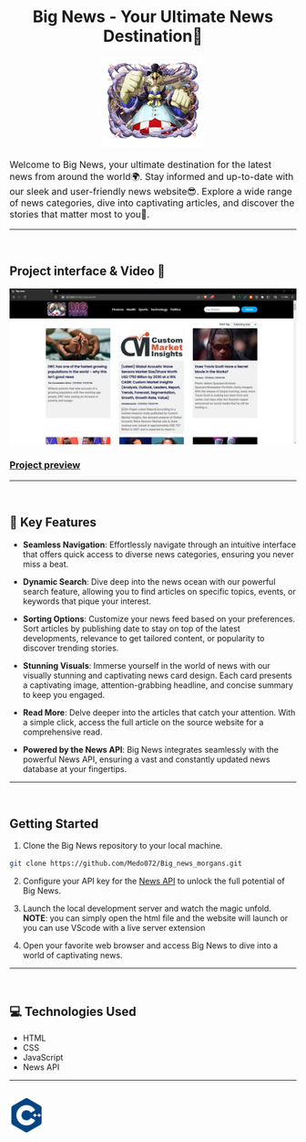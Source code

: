<h1 align="center" id="title">Big News - Your Ultimate News Destination📰</h1>
<div style="text-align: center;">
  <img src="assets/big_news_morgans_president_of_world_economy_news_by_bodskih_deqkgsw.png" alt="Big news morgans" style="width: 180px; height: 160px;">
</div>

<p style="font-size: 16px;">Welcome to Big News, your ultimate destination for the latest news from around the world🌍. Stay informed and up-to-date with our sleek and user-friendly news website😎. Explore a wide range of news categories, dive into captivating articles, and discover the stories that matter most to you🤩.</p>
<hr>
<br>

<h2>Project interface & Video 🎥</h2>

<img src="assets/interface.jpg" alt="interface">

<h3>

[Project preview](https://drive.google.com/file/d/10_Ne_ZAVoPdgO3dPBD1NOrXixWqNHZ8t/view?usp=sharing)

</h3>
<hr>
<br>
<h2>🧐 Key Features</h2>

* **Seamless Navigation**: Effortlessly navigate through an intuitive interface that offers quick access to diverse news categories, ensuring you never miss a beat.

* **Dynamic Search**: Dive deep into the news ocean with our powerful search feature, allowing you to find articles on specific topics, events, or keywords that pique your interest.

* **Sorting Options**: Customize your news feed based on your preferences. Sort articles by publishing date to stay on top of the latest developments, relevance to get tailored content, or popularity to discover trending stories.

* **Stunning Visuals**: Immerse yourself in the world of news with our visually stunning and captivating news card design. Each card presents a captivating image, attention-grabbing headline, and concise summary to keep you engaged.

* **Read More**: Delve deeper into the articles that catch your attention. With a simple click, access the full article on the source website for a comprehensive read.

* **Powered by the News API**: Big News integrates seamlessly with the powerful News API, ensuring a vast and constantly updated news database at your fingertips.
<hr>
<br>

<h2>Getting Started</h2>

1. Clone the Big News repository to your local machine.

```bash
git clone https://github.com/Medo072/Big_news_morgans.git
```
2. Configure your API key for the [News API](https://newsapi.org/) to unlock the full potential of Big News.

3. Launch the local development server and watch the magic unfold.  
    **NOTE**: you can simply open the html file and the website will launch or you can use VScode with a live server extension

4. Open your favorite web browser and access Big News to dive into a world of captivating news.
<hr>
<br>

<h2>💻 Technologies Used</h2>

* HTML
* CSS 
* JavaScript
* News API
<hr>
<br>

<div>
  <img src="https://github.com/devicons/devicon/blob/master/icons/cplusplus/cplusplus-plain.svg" title="C++" alt="C++" width="60" height="60"/>&nbsp;
</div>
